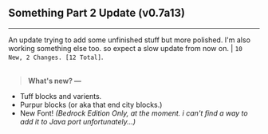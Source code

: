 ## **Something Part 2 Update (v0.7a13)**
---
An update trying to add some unfinished stuff but more polished. I'm also working something else too. so expect a slow update from now on. | `10 New, 2 Changes. [12 Total]`.
<br><br>
> **What's new? —**
- Tuff blocks and varients.
- Purpur blocks (or aka that end city blocks.)
- New Font! *(Bedrock Edition Only, at the moment. i can't find a way to add it to Java port unfortunately...)*